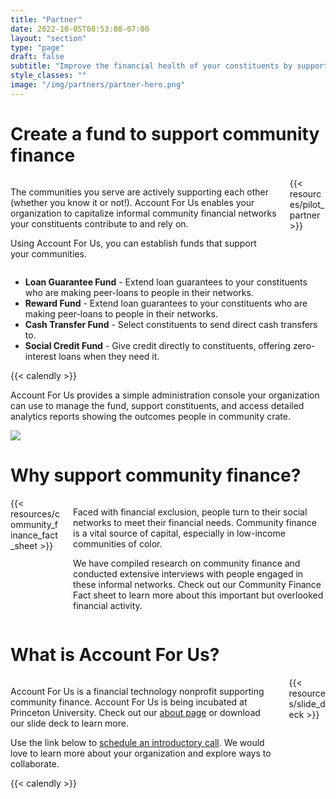 ```yaml
---
title: "Partner"
date: 2022-10-05T08:53:08-07:00
layout: "section"
type: "page"
draft: false
subtitle: "Improve the financial health of your constituents by supporting community finance"
style_classes: ""
image: "/img/partners/partner-hero.png"
---
```


# Create a fund to support community finance

<div class="columns">
    <div class="column">
        <p>
            The communities you serve are actively supporting each other (whether you know it or not!). Account For Us enables your organization to capitalize informal community financial networks your constituents contribute to and rely on.
        </p>
        <p>
            Using Account For Us, you can establish funds that support your communities.
        </p>
    </div>
    <div class="column is-one-third has-text-centered">
        {{< resources/pilot_partner >}}
    </div>
</div>

- **Loan Guarantee Fund** - Extend loan guarantees to your constituents who are making peer-loans to people in their networks.
- **Reward Fund** - Extend loan guarantees to your constituents who are making peer-loans to people in their networks.
- **Cash Transfer Fund** - Select constituents to send direct cash transfers to.
- **Social Credit Fund** - Give credit directly to constituents, offering zero-interest loans when they need it.

<div class="block has-text-centered">
    {{< calendly >}}
</div>

Account For Us provides a simple administration console your organization can use to manage the fund, support constituents, and access detailed analytics reports showing the outcomes people in community crate.

<div class="block">
    <img src="/img/screenshots/partner-loan-guarantee-fund.png" class="screenshot p-4" />
</div>

# Why support community finance?

<div class="columns">
    <div class="column is-one-third has-text-centered">
        {{< resources/community_finance_fact_sheet >}}
    </div>
    <div class="column">
        <p>
            Faced with financial exclusion, people turn to their social networks to meet their financial needs. Community finance is a vital source of capital, especially in low-income communities of color. 
        </p>
        <p>
            We have compiled research on community finance and conducted extensive interviews with people engaged in these informal networks. Check out our Community Finance Fact sheet to learn more about this important but overlooked financial activity.
        </p>
    </div>
</div>

# What is Account For Us?

<div class="columns">
    <div class="column">
        <p>
            Account For Us is a financial technology nonprofit supporting community finance. Account For Us is being incubated at Princeton University. Check out our <a href="/about">about page</a> or download our slide deck to learn more.
        </p>
        <p>
            Use the link below to <a href="https://calendly.com/david-ian-henderson/account-for-us?month=2022-11">schedule an introductory call</a>. We would love to learn more about your organization and explore ways to 
            collaborate.
        </>
    </div>
     <div class="column is-one-third has-text-centered">
        {{< resources/slide_deck >}}
     </div>
</div>

<div class="block has-text-centered">
    {{< calendly >}}
</div>

